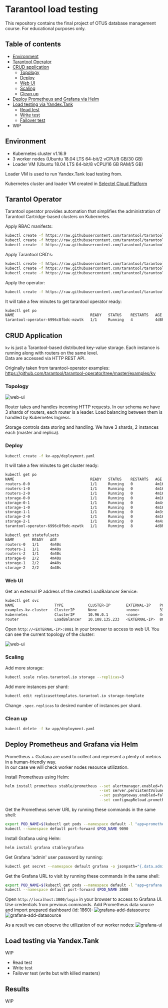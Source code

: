 # Tarantool load testing

This repository contains the final project of OTUS database management course.
For educational purposes only.

## Table of contents

* [Environment](#environment)
* [Tarantool Operator](#tarantol-operator)
* [CRUD application](#crud-application)  
  * [Topology](#topology)  
  * [Deploy](#deploy)  
  * [Web UI](#web-ui)  
  * [Scaling](#scaling)  
  * [Clean up](#clean-up)  
* [Deploy Prometheus and Grafana via Helm](#deploy-prometheus-and-grafana-via-helm)
* [Load testing via Yandex.Tank](#load-testing-via-yandextank)  
  * [Read test](#read-test)  
  * [Write test](#write-test)  
  * [Failover test](#failover-test)
* WIP

## Environment

- Kubernetes cluster v1.16.9
- 3 worker nodes (Ubuntu 18.04 LTS 64-bit/2 vCPU/8 GB/30 GB)
- Loader VM (Ubuntu 18.04 LTS 64-bit/8 vCPU/16 GB RAM/5 GB)  

Loader VM is used to run Yandex.Tank load testing from.

Kubernetes cluster and loader VM created in [Selectel Cloud Platform](https://selectel.ru/en/services/cloud/)

## Tarantol Operator

Tarantool operator provides automation that simplifies the administration of Tarantool 
Cartridge-based clusters on Kubernetes.

Apply RBAC manifests:
```bash
kubectl create -f https://raw.githubusercontent.com/tarantool/tarantool-operator/0.0.1/deploy/service_account.yaml
kubectl create -f https://raw.githubusercontent.com/tarantool/tarantool-operator/0.0.1/deploy/role.yaml
kubectl create -f https://raw.githubusercontent.com/tarantool/tarantool-operator/0.0.1/deploy/role_binding.yaml
```

Apply Tarantool CRD's:
```bash
kubectl create -f https://raw.githubusercontent.com/tarantool/tarantool-operator/0.0.1/deploy/crds/tarantool_v1alpha1_cluster_crd.yaml
kubectl create -f https://raw.githubusercontent.com/tarantool/tarantool-operator/0.0.1/deploy/crds/tarantool_v1alpha1_role_crd.yaml
kubectl create -f https://raw.githubusercontent.com/tarantool/tarantool-operator/0.0.1/deploy/crds/tarantool_v1alpha1_replicasettemplate_crd.yaml
``` 

Apply the operator:
```bash
kubectl create -f https://raw.githubusercontent.com/tarantool/tarantool-operator/0.0.1/deploy/operator.yaml
```

It will take a few minutes to get tarantool operator ready:
```bash
kubectl get po
NAME                                  READY   STATUS    RESTARTS   AGE
tarantool-operator-6996c8fbdc-mzwtk   1/1     Running   4          4d8h
```

## CRUD Application

`kv` is just a Tarantool-based distributed key-value storage. Each instance is running along with routers on the same level.  
Data are accessed via HTTP REST API.

Originally taken from tarantool-operator examples:  
https://github.com/tarantool/tarantool-operator/tree/master/examples/kv

### Topology

![web-ui](./screenshots/topology.png)

Router takes and handles incoming HTTP requests. In our schema we have 3 shards of routers, each router is a leader. 
Load balancing between them is handled by Kubernetes Ingress.

Storage controls data storing and handling. We have 3 shards, 2 instances each (master and replica).

### Deploy

```bash
kubectl create -f kv-app/deployment.yaml
```

It will take a few minutes to get cluster ready:
```bash
kubectl get po
NAME                                  READY   STATUS    RESTARTS   AGE
routers-0-0                           1/1     Running   0          4m16s
routers-1-0                           1/1     Running   0          4m16s
routers-2-0                           1/1     Running   0          4m16s
storage-0-0                           1/1     Running   0          4m16s
storage-0-1                           1/1     Running   0          4m4s
storage-1-0                           1/1     Running   0          4m16s
storage-1-1                           1/1     Running   0          4m3s
storage-2-0                           1/1     Running   0          4m16s
storage-2-1                           1/1     Running   0          4m4s
tarantool-operator-6996c8fbdc-mzwtk   1/1     Running   8          4d8h
```

```bash
kubectl get statefulsets
NAME        READY   AGE
routers-0   1/1     4m40s
routers-1   1/1     4m40s
routers-2   1/1     4m40s
storage-0   2/2     4m40s
storage-1   2/2     4m40s
storage-2   2/2     4m40s
```

### Web UI

Get an external IP address of the created LoadBalancer Service:
```bash
kubectl get svc
NAME                  TYPE           CLUSTER-IP       EXTERNAL-IP    PORT(S)             AGE
examples-kv-cluster   ClusterIP      None             <none>         3301/UDP,3302/TCP   5m13s
kubernetes            ClusterIP      10.96.0.1        <none>         443/TCP             4d8h
router                LoadBalancer   10.108.135.233   <EXTERNAL-IP>  8081:30523/TCP      5m12s
```

Open `http://<EXTERNAL-IP>:8081` in your browser to access to web UI. 
You can see the current topology of the cluster:

![web-ui](./screenshots/web-ui.png)

### Scaling

Add more storage:
```bash
kubectl scale roles.tarantool.io storage --replicas=3
``` 

Add more instances per shard:
```bash
kubectl edit replicasettemplates.tarantool.io storage-template
```

Change ```.spec.replicas``` to desired number of instances per shard.

### Clean up

```bash
kubectl delete -f kv-app/deployment.yaml
```

## Deploy Prometheus and Grafana via Helm

Prometheus + Grafana are used to collect and represent a plenty of metrics in a human-friendly way.  
In our case we will check worker nodes resource utilization.

Install Prometheus using Helm:
```bash
helm install prometheus stable/prometheus --set alertmanager.enabled=false \
                                          --set server.persistentVolume.enabled=false \
                                          --set pushgateway.enabled=false \
                                          --set configmapReload.prometheus.enabled=false
```

Get the Prometheus server URL by running these commands in the same shell:
```bash
export POD_NAME=$(kubectl get pods --namespace default -l "app=prometheus,component=server" -o jsonpath="{.items[0].metadata.name}")
kubectl --namespace default port-forward $POD_NAME 9090
```

Install Grafana using Helm:
```bash
helm install grafana stable/grafana
```

Get Grafana 'admin' user password by running:
```bash
kubectl get secret --namespace default grafana -o jsonpath="{.data.admin-password}" | base64 --decode ; echo
```

Get the Grafana URL to visit by running these commands in the same shell:
```bash
export POD_NAME=$(kubectl get pods --namespace default -l "app=grafana,release=grafana" -o jsonpath="{.items[0].metadata.name}")
kubectl --namespace default port-forward $POD_NAME 3000
```

Open `http://localhost:3000/login` in your browser to access to Grafana UI. Use credentials from previous commands.
Add Prometheus data source and import prepared dashboard (id: 1860):
![grafana-add-datasource](./screenshots/grafana-add-datasource.png)
![grafana-add-datasource](./screenshots/grafana-import-dashboard.png)

As a result we can observe the utilization of our worker nodes:
![grafana-ui](./screenshots/grafana-ui.png)

## Load testing via Yandex.Tank

WIP

- Read test
- Write test
- Failover test (write but with killed masters)

## Results

WIP

